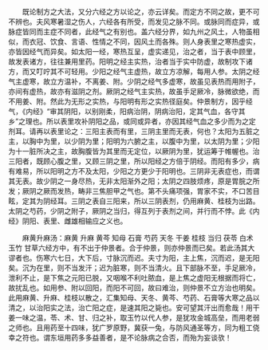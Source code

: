 <!-- { "loadSidebar": true } -->
　　既论制方之大法，又分六经之方以论之，亦云详矣。而定方不同之故，更不可不辨也。夫风寒暑湿之伤人，六经各有所受，而发见之脉不同。或脉同而症异，或脉症皆同而主症不同者，此经气之有别也。盖六经分界，如九州之风土，人物虽相似，而衣冠、饮食、言语、性情之不同，因风土而各殊。则人身表里之寒热虚实，亦皆因经气而异矣。如太阳一经，寒热互呈，虚实递见，治之者，当于表中顾里，故发表诸方，往往兼用里药。阳明之经主实热，治者当于实中防虚，故制攻下诸方，而又叮咛其不可轻用。少阳之经气主虚热，故立方凉解，每用人参。太阴之经气主虚寒，故立方温补，不离姜、附。少阴之经气多虚寒，故虽见表热而用附子，亦间有虚热，故亦有滋阴之剂。厥阴之经气主实热，故虽手足厥冷，脉微欲绝，而不用姜、附。然此为无形之实热，与阳明有形之实热径庭矣。仲景制方，因乎经气，《内经》“审其阴阳，以别刚柔，阳病治阴，阴病治阳，定其气血，各守其乡”之理也。所以表里攻补阴阳之品，或同或异者，亦因其经气血之多少而为之定剂耳。请再以表里论之：三阳主表而有里，三阴主里而无表，何也？太阳为五脏之主，以胸中为里，以少阴为里；阳明为六腑之主，以腹中为里，以太阴为里；少阳为十一脏所决之主，故胸腹皆为其里而无定位，以厥阴为里，犹运筹于帷幄也。治三阳者，既顾心腹之里，又顾三阴之里，所以阳经之方倍于阴经。而阳有多少，病有难易，所以阳明之方不及太阳，少阳之方更少于阳明也。三阴非无表症也，而谓其无表。故少阴之一身尽热，无非太阳渐外之阳；太阴之四肢烦疼，原是胃脘之所发；厥阴之厥而发热，畴非三焦胆甲之气也。第不头痛项强，胃家不实，不口苦目眩，定其为阴经耳。三阴之表自三阳来，所以三阴表剂，仍用麻黄、桂枝为出路。太阴之芍药，少阴之附子，厥阴之当归，得互列于表剂之间，并行而不悖。此《内经》阴阳、表里、雌雄相输应之义也。

　　麻黄升麻汤：麻黄 升麻 黄芩 知母 石膏 芍药 天冬 干姜 桂枝 当归 茯苓 白术 玉竹 甘草六经方中，有不出于仲景者。合于仲景，则亦仲景而已矣。若此汤其大谬者也。伤寒六七日，大下后，寸脉沉而迟。夫寸为阳，主上焦，沉而迟，是无阳矣。沉为在里，则不当发汗；迟为脏寒，则不当清火。且下部脉不至，手足厥冷，泄利不止，是下焦之元阳已脱，又咽喉不利吐脓血，是上焦之虚阳无根据而将亡，故扰乱也。如用参、附以回阳，而阳不可回，故曰难治，则仲景不立方治也明矣。此用麻黄、升麻、桂枝以散之，汇集知母、天冬、黄芩、芍药、石膏等大寒之品以清之，以治阳实之法，治亡阳之症，是速其阳之毙也。安可望其汗出而愈哉！用干姜一味之温，苓、术、甘、归之补，取玉竹以代人参，是犹攻金城高垒，而用老弱之师也。且用药至十四味，犹广罗原野，冀获一兔，与防风通圣等方，同为粗工侥幸之符也。谓东垣用药多多益善者，是不论脉病之合否，而殆为妄谈欤！
